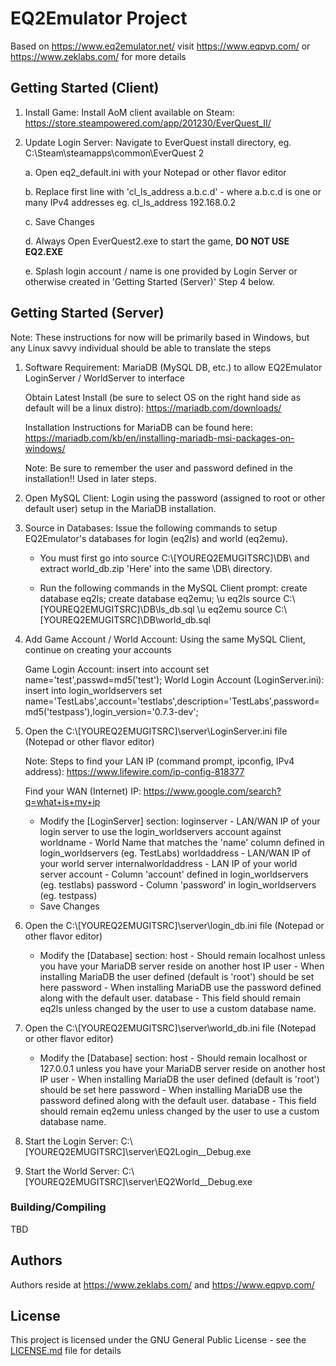 # EQ2Emulator Project

Based on https://www.eq2emulator.net/ visit https://www.eqpvp.com/ or https://www.zeklabs.com/ for more details

## Getting Started (Client)

1. Install Game: Install AoM client available on Steam: https://store.steampowered.com/app/201230/EverQuest_II/

2. Update Login Server: Navigate to EverQuest install directory, eg. C:\Steam\steamapps\common\EverQuest 2

   a. Open eq2_default.ini with your Notepad or other flavor editor

   b. Replace first line with 'cl_ls_address a.b.c.d' - where a.b.c.d is one or many IPv4 addresses
      eg. cl_ls_address 192.168.0.2

   c. Save Changes

   d. Always Open EverQuest2.exe to start the game, **DO NOT USE EQ2.EXE**

   e. Splash login account / name is one provided by Login Server or otherwise created in 'Getting Started (Server)' Step 4 below.

## Getting Started (Server)

Note: These instructions for now will be primarily based in Windows, but any Linux savvy individual should be able to translate the steps

1. Software Requirement: MariaDB (MySQL DB, etc.) to allow EQ2Emulator LoginServer / WorldServer to interface

    Obtain Latest Install (be sure to select OS on the right hand side as default will be a linux distro): https://mariadb.com/downloads/

    Installation Instructions for MariaDB can be found here: https://mariadb.com/kb/en/installing-mariadb-msi-packages-on-windows/

    Note: Be sure to remember the user and password defined in the installation!!  Used in later steps.

2. Open MySQL Client: Login using the password (assigned to root or other default user) setup in the MariaDB installation.

3. Source in Databases: Issue the following commands to setup EQ2Emulator's databases for login (eq2ls) and world (eq2emu).

   - You must first go into source C:\\[YOUREQ2EMUGITSRC]\DB\ and extract world_db.zip 'Here' into the same \DB\ directory.

   - Run the following commands in the MySQL Client prompt:
      create database eq2ls;
      create database eq2emu;
      \u eq2ls
      source C:\\[YOUREQ2EMUGITSRC]\DB\ls_db.sql
      \u eq2emu
      source C:\\[YOUREQ2EMUGITSRC]\DB\world_db.sql

4. Add Game Account / World Account: Using the same MySQL Client, continue on creating your accounts

    Game Login Account:
    insert into account set name='test',passwd=md5('test');
    World Login Account (LoginServer.ini):
    insert into login_worldservers set name='TestLabs',account='testlabs',description='TestLabs',password=md5('testpass'),login_version='0.7.3-dev';

5. Open the C:\\[YOUREQ2EMUGITSRC]\server\LoginServer.ini file (Notepad or other flavor editor)

    Note: Steps to find your LAN IP (command prompt, ipconfig, IPv4 address): https://www.lifewire.com/ip-config-818377

    Find your WAN (Internet) IP: https://www.google.com/search?q=what+is+my+ip

   - Modify the [LoginServer] section:
      loginserver - LAN/WAN IP of your login server to use the login_worldservers account against
	  worldname - World Name that matches the 'name' column defined in login_worldservers (eg. TestLabs)
	  worldaddress - LAN/WAN IP of your world server
	  internalworldaddress - LAN IP of your world server
	  account - Column 'account' defined in login_worldservers (eg. testlabs)
	  password - Column 'password' in login_worldservers (eg. testpass)
   - Save Changes
   
6. Open the C:\\[YOUREQ2EMUGITSRC]\server\login_db.ini file (Notepad or other flavor editor)
   - Modify the [Database] section:
      host - Should remain localhost unless you have your MariaDB server reside on another host IP
	  user - When installing MariaDB the user defined (default is 'root') should be set here
	  password - When installing MariaDB use the password defined along with the default user.
	  database - This field should remain eq2ls unless changed by the user to use a custom database name.

7. Open the C:\\[YOUREQ2EMUGITSRC]\server\world_db.ini file (Notepad or other flavor editor)
   - Modify the [Database] section:
      host - Should remain localhost or 127.0.0.1 unless you have your MariaDB server reside on another host IP
	  user - When installing MariaDB the user defined (default is 'root') should be set here
	  password - When installing MariaDB use the password defined along with the default user.
	  database - This field should remain eq2emu unless changed by the user to use a custom database name.

8. Start the Login Server: C:\\[YOUREQ2EMUGITSRC]\server\EQ2Login__Debug.exe

9. Start the World Server: C:\\[YOUREQ2EMUGITSRC]\server\EQ2World__Debug.exe

### Building/Compiling

TBD

## Authors

Authors reside at https://www.zeklabs.com/ and https://www.eqpvp.com/

## License

This project is licensed under the GNU General Public License - see the [LICENSE.md](LICENSE.md) file for details